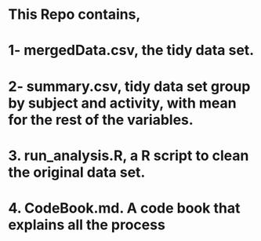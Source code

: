 # This Repo contains,
# 1- mergedData.csv, the tidy data set.
# 2- summary.csv, tidy data set group by subject and activity, with mean for the rest of the variables.
# 3. run_analysis.R, a R script to clean the original data set.
# 4. CodeBook.md. A code book that explains all the process
